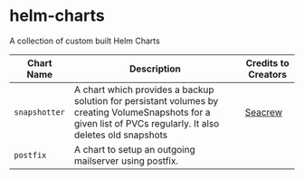 # helm-charts
A collection of custom built Helm Charts

|    Chart Name            |  Description                          | Credits to Creators |
|--------------------------|---------------------------------------|------------------|
| `snapshotter`| A chart which provides a backup solution for persistant volumes by  creating VolumeSnapshots for a given list of PVCs regularly. It also deletes old snapshots | [Seacrew](https://github.com/seacrew/helm-charts)|
| `postfix`| A chart to setup an outgoing mailserver using postfix. | |
